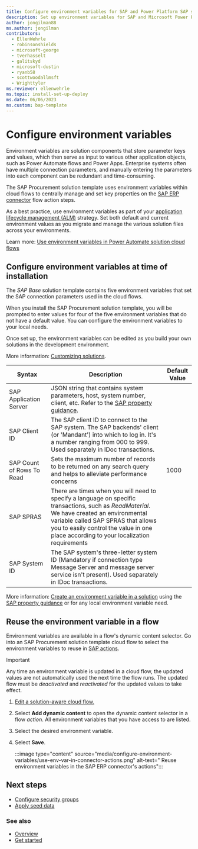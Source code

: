 ```yaml
---
title: Configure environment variables for SAP and Power Platform SAP solutions
description: Set up environment variables for SAP and Microsoft Power Platform SAP solutions.
author: jongilman88
ms.author: jongilman
contributors:
  - EllenWehrle
  - robinsonshields
  - microsoft-george
  - tverhasselt
  - galitskyd
  - microsoft-dustin
  - ryanb58
  - scottwoodallmsft
  - Wrighttyler
ms.reviewer: ellenwehrle
ms.topic: install-set-up-deploy
ms.date: 06/06/2023
ms.custom: bap-template
---
```


# Configure environment variables

Environment variables are solution components that store parameter keys and values, which then serve as input to various other application objects, such as Power Automate flows and Power Apps. Enterprise systems often have multiple connection parameters, and manually entering the parameters into each component can be redundant and time-consuming.

The SAP Procurement solution template uses environment variables within cloud flows to centrally manage and set key properties on the [SAP ERP connector](/connectors/saperp/) flow action steps.

As a best practice, use environment variables as part of your [application lifecycle management (ALM)](/power-platform/alm/overview-alm) strategy. Set both default and current environment values as you migrate and manage the various solution files across your environments.

Learn more: [Use environment variables in Power Automate solution cloud flows](/power-apps/maker/data-platform/environmentvariables#use-environment-variables-in-power-automate-solution-cloud-flows)

## Configure environment variables at time of installation

The _SAP Base_ solution template contains five environment variables that set the SAP connection parameters used in the cloud flows.

When you install the SAP Procurement solution template, you will be prompted to enter values for four of the five environment variables that do not have a default value. You can configure the environment variables to your local needs.

Once set up, the environment variables can be edited as you build your own solutions in the development environment.

More information: [Customizing solutions](customize-solutions.md).

| Syntax | Description | Default Value |
| ----------- | ----------- | ----------- |
| SAP Application Server | JSON string that contains system parameters, host, system number, client, etc. Refer to the [SAP property guidance](/connectors/saperp/#sap-system-property-guidance).  |  |
| SAP Client ID | The SAP client ID to connect to the SAP system. The SAP backends' client (or 'Mandant') into which to log in. It's a number ranging from 000 to 999. Used separately in IDoc transactions. |  |
| SAP Count of Rows To Read | Sets the maximum number of records to be returned on any search query and helps to alleviate performance concerns  | 1000 |
| SAP SPRAS | There are times when you will need to specify a language on specific transactions, such as _ReadMaterial_. We have created an environmental variable called SAP SPRAS that allows you to easily control the value in one place according to your localization requirements |  |
| SAP System ID | The SAP system's three-letter system ID (Mandatory if connection type Message Server and message server service isn't present). Used separately in IDoc transactions. |  |

More information: [Create an environment variable in a solution](/power-apps/maker/data-platform/environmentvariables#create-an-environment-variable-in-a-solution) using the [SAP property guidance](/connectors/saperp/#sap-system-property-guidance) or for any local environment variable need.

## Reuse the environment variable in a flow

Environment variables are available in a flow's dynamic content selector. Go into an SAP Procurement solution template cloud flow to select the environment variables to reuse in [SAP actions](/connectors/sap/#actions).

> [!IMPORTANT]
>
> Any time an environment variable is updated in a cloud flow, the updated values are not automatically used the next time the flow runs. The updated flow must be _deactivated_ and _reactivated_ for the updated values to take effect.

1. [Edit a solution-aware cloud flow.](/power-automate/edit-solution-aware-flow)
1. Select **Add dynamic content** to open the dynamic content selector in a flow _action_. All environment variables that you have access to are listed.
1. Select the desired environment variable.
1. Select **Save**.

    :::image type="content" source="media/configure-environment-variables/use-env-var-in-connector-actions.png" alt-text=" Reuse environment variables in the SAP ERP connector's actions":::

## Next steps

- [Configure security groups](configure-security-groups.md)
- [Apply seed data](apply-seed-data.md)

### See also

- [Overview](../overview.md)
- [Get started](get-started.md)
